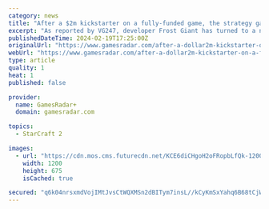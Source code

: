 ```yaml
---
category: news
title: "After a $2m kickstarter on a fully-funded game, the strategy game from former Warcraft and StarCraft devs is now looking for even more funding"
excerpt: "As reported by VG247, developer Frost Giant has turned to a new method of funding for its upcoming game Stormgate: equity funding. The developer is looking for fans to invest in the studio itself, and the funding is designed to \"support marketing efforts for Stormgate's upcoming Early Access launch on Steam,\" according to the studio."
publishedDateTime: 2024-02-19T17:25:00Z
originalUrl: "https://www.gamesradar.com/after-a-dollar2m-kickstarter-on-a-fully-funded-game-the-strategy-game-from-former-warcraft-and-starcraft-devs-is-now-looking-for-even-more-funding/"
webUrl: "https://www.gamesradar.com/after-a-dollar2m-kickstarter-on-a-fully-funded-game-the-strategy-game-from-former-warcraft-and-starcraft-devs-is-now-looking-for-even-more-funding/"
type: article
quality: 1
heat: 1
published: false

provider:
  name: GamesRadar+
  domain: gamesradar.com

topics:
  - StarCraft 2

images:
  - url: "https://cdn.mos.cms.futurecdn.net/KCE6diCHgoH2oFRopbLfQk-1200-80.jpg"
    width: 1200
    height: 675
    isCached: true

secured: "q6k04nrsxmdVojIMtJvsCtWQXMSn2dBITym7insL//kCyKmSxYahq6B68tCjWdZOLUREuBSw2qNo3dkUW73lABaheSetKQ83WOtP7IK1U7rwri/LTsgHbuKtTNtyrhXQawgbO3S2W6ptjx/SCYAw2nQ2Qi0O6Ng73EmDJdoAHhqec45PjLLRJWkvzBqIr2K0tWLma+uaYNmv4dS7EMJdCKzLSzTuwTyWrpSGa1jKfCdt2Li61DaVQUxlHqtetgd8yraHS4SmUa5tU1VCVeKzs/OE9u3x5GW4Ebl95Z3Qo0k7t93+5QFqBHj6zevdZ+6fp/omcyomGIuN69uQ8/ZNmaBuQKGGgw5h1cVCQVEvfy4=;XgnKiRsro+KvFHpnTjKbLQ=="
---
```


